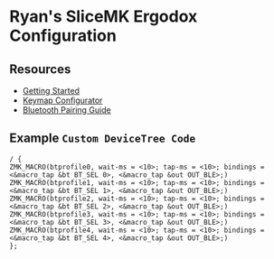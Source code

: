 # Ryan's SliceMK Ergodox Configuration

## Resources

- [Getting Started](https://www.slicemk.com/pages/ergodox-wireless-guide)
- [Keymap Configurator](https://config.slicemk.com/)
- [Bluetooth Pairing Guide](https://docs.slicemk.com/firmware/zmk/wireless/bluetooth/)

## Example `Custom DeviceTree Code`

```
/ {
ZMK_MACRO(btprofile0, wait-ms = <10>; tap-ms = <10>; bindings = <&macro_tap &bt BT_SEL 0>, <&macro_tap &out OUT_BLE>;)
ZMK_MACRO(btprofile1, wait-ms = <10>; tap-ms = <10>; bindings = <&macro_tap &bt BT_SEL 1>, <&macro_tap &out OUT_BLE>;)
ZMK_MACRO(btprofile2, wait-ms = <10>; tap-ms = <10>; bindings = <&macro_tap &bt BT_SEL 2>, <&macro_tap &out OUT_BLE>;)
ZMK_MACRO(btprofile3, wait-ms = <10>; tap-ms = <10>; bindings = <&macro_tap &bt BT_SEL 3>, <&macro_tap &out OUT_BLE>;)
ZMK_MACRO(btprofile4, wait-ms = <10>; tap-ms = <10>; bindings = <&macro_tap &bt BT_SEL 4>, <&macro_tap &out OUT_BLE>;)
};
```